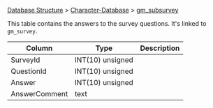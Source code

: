 [Database Structure](Database-Structure) > [Character-Database](Character-Database) > [gm_subsurvey](gm_subsurvey)

This table contains the answers to the survey questions. It's linked to `gm_survey`.

Column | Type | Description
--- | --- | ---
SurveyId | INT(10) unsigned | 
QuestionId | INT(10) unsigned | 
Answer | INT(10) unsigned | 
AnswerComment | text | 
